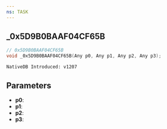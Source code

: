 ```yaml
---
ns: TASK
---
```

## _0x5D9B0BAAF04CF65B

```c
// 0x5D9B0BAAF04CF65B
void _0x5D9B0BAAF04CF65B(Any p0, Any p1, Any p2, Any p3);
```

```
NativeDB Introduced: v1207
```

## Parameters
* **p0**:
* **p1**:
* **p2**:
* **p3**:
